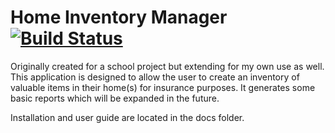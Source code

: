 # Home Inventory Manager [![Build Status](https://travis-ci.com/irotsoma/HomeInventoryManager.svg?branch=master)](https://travis-ci.com/irotsoma/HomeInventoryManager)

Originally created for a school project but extending for my own use as well.  This application is designed to allow the user to create an inventory of valuable items in their home(s) for insurance purposes. It generates some basic reports which will be expanded in the future.

Installation and user guide are located in the docs folder.
